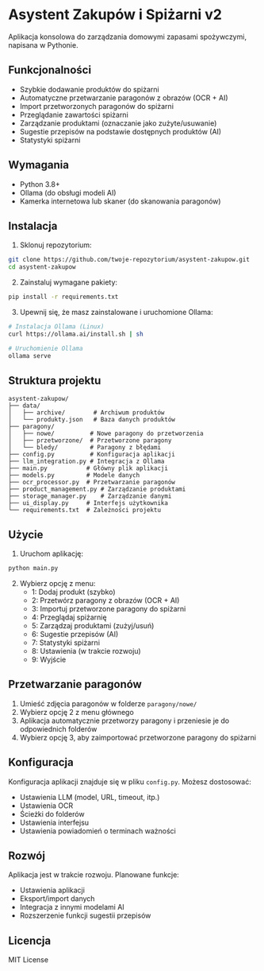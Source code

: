# Asystent Zakupów i Spiżarni v2

Aplikacja konsolowa do zarządzania domowymi zapasami spożywczymi, napisana w Pythonie.

## Funkcjonalności

- Szybkie dodawanie produktów do spiżarni
- Automatyczne przetwarzanie paragonów z obrazów (OCR + AI)
- Import przetworzonych paragonów do spiżarni
- Przeglądanie zawartości spiżarni
- Zarządzanie produktami (oznaczanie jako zużyte/usuwanie)
- Sugestie przepisów na podstawie dostępnych produktów (AI)
- Statystyki spiżarni

## Wymagania

- Python 3.8+
- Ollama (do obsługi modeli AI)
- Kamerka internetowa lub skaner (do skanowania paragonów)

## Instalacja

1. Sklonuj repozytorium:
```bash
git clone https://github.com/twoje-repozytorium/asystent-zakupow.git
cd asystent-zakupow
```

2. Zainstaluj wymagane pakiety:
```bash
pip install -r requirements.txt
```

3. Upewnij się, że masz zainstalowane i uruchomione Ollama:
```bash
# Instalacja Ollama (Linux)
curl https://ollama.ai/install.sh | sh

# Uruchomienie Ollama
ollama serve
```

## Struktura projektu

```
asystent-zakupow/
├── data/
│   ├── archive/        # Archiwum produktów
│   └── produkty.json   # Baza danych produktów
├── paragony/
│   ├── nowe/          # Nowe paragony do przetworzenia
│   ├── przetworzone/  # Przetworzone paragony
│   └── bledy/         # Paragony z błędami
├── config.py          # Konfiguracja aplikacji
├── llm_integration.py # Integracja z Ollama
├── main.py           # Główny plik aplikacji
├── models.py         # Modele danych
├── ocr_processor.py  # Przetwarzanie paragonów
├── product_management.py # Zarządzanie produktami
├── storage_manager.py    # Zarządzanie danymi
├── ui_display.py     # Interfejs użytkownika
└── requirements.txt  # Zależności projektu
```

## Użycie

1. Uruchom aplikację:
```bash
python main.py
```

2. Wybierz opcję z menu:
   - 1: Dodaj produkt (szybko)
   - 2: Przetwórz paragony z obrazów (OCR + AI)
   - 3: Importuj przetworzone paragony do spiżarni
   - 4: Przeglądaj spiżarnię
   - 5: Zarządzaj produktami (zużyj/usuń)
   - 6: Sugestie przepisów (AI)
   - 7: Statystyki spiżarni
   - 8: Ustawienia (w trakcie rozwoju)
   - 9: Wyjście

## Przetwarzanie paragonów

1. Umieść zdjęcia paragonów w folderze `paragony/nowe/`
2. Wybierz opcję 2 z menu głównego
3. Aplikacja automatycznie przetworzy paragony i przeniesie je do odpowiednich folderów
4. Wybierz opcję 3, aby zaimportować przetworzone paragony do spiżarni

## Konfiguracja

Konfiguracja aplikacji znajduje się w pliku `config.py`. Możesz dostosować:
- Ustawienia LLM (model, URL, timeout, itp.)
- Ustawienia OCR
- Ścieżki do folderów
- Ustawienia interfejsu
- Ustawienia powiadomień o terminach ważności

## Rozwój

Aplikacja jest w trakcie rozwoju. Planowane funkcje:
- Ustawienia aplikacji
- Eksport/import danych
- Integracja z innymi modelami AI
- Rozszerzenie funkcji sugestii przepisów

## Licencja

MIT License 